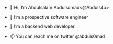 - 👋 Hi, I’m  Abdulsalam Abdulsomad<@Abduls4u>
- 👀 I’m a prospective software engineer
- 🌱 I’m a backend web developer.

- 📫 
You can reach me on twitter @abduls0mad

<!---
Abduls4u/Abduls4u is a ✨ special ✨ repository because its `README.md` (this file) appears on your GitHub profile.
You can click the Preview link to take a look at your changes.
--->
